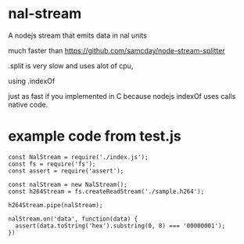 # nal-stream

A nodejs stream that emits data in nal units

much faster than https://github.com/samcday/node-stream-splitter

.split is very slow and uses alot of cpu, 

using .indexOf

just as fast if you implemented in C because nodejs indexOf uses calls native code.

# example code from test.js

```
const NalStream = require('./index.js');
const fs = require('fs');
const assert = require('assert');

const nalStream = new NalStream();
const h264Stream = fs.createReadStream('./sample.h264');

h264Stream.pipe(nalStream);

nalStream.on('data', function(data) {
  assert(data.toString('hex').substring(0, 8) === '00000001');
})


```
